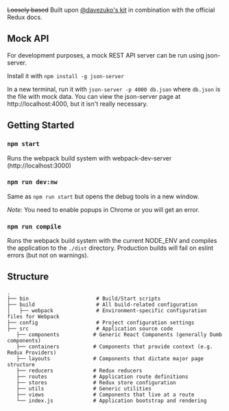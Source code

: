 ~~Loosely based~~ Built upon [@davezuko's kit](https://github.com/davezuko/react-redux-starter-kit) in combination with the official Redux docs.
## Mock API
For development purposes, a mock REST API server can be run using json-server.

Install it with `npm install -g json-server`

In a new terminal, run it with `json-server -p 4000 db.json` where `db.json` is the file with mock data.
You can view the json-server page at http://localhost:4000, but it isn't really necessary.



## Getting Started
### `npm start`
Runs the webpack build system with webpack-dev-server (http://localhost:3000)

### `npm run dev:nw`
Same as `npm run start` but opens the debug tools in a new window.

_Note:_ You need to enable popups in Chrome or you will get an error.

### `npm run compile`
Runs the webpack build system with the current NODE_ENV and compiles the application to the `./dist` directory. Production builds will fail on eslint errors (but not on warnings).


## Structure


```
.
├── bin                      # Build/Start scripts
├── build                    # All build-related configuration
│   ├── webpack              # Environment-specific configuration files for Webpack
├── config                   # Project configuration settings
├── src                      # Application source code
   ├── components           # Generic React Components (generally Dumb components)
   ├── containers           # Components that provide context (e.g. Redux Providers)
   ├── layouts              # Components that dictate major page structure
   ├── reducers             # Redux reducers
   ├── routes               # Application route definitions
   ├── stores               # Redux store configuration
   ├── utils                # Generic utilities
   ├── views                # Components that live at a route
   └── index.js             # Application bootstrap and rendering
```

